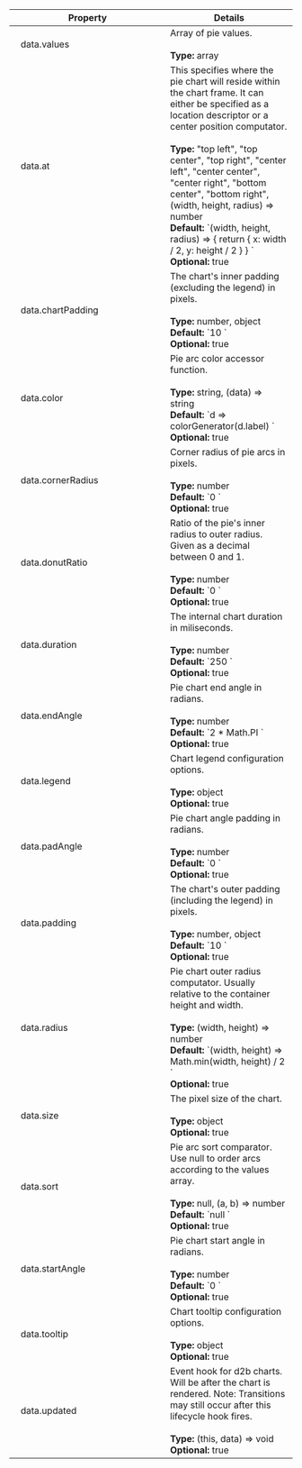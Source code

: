 

<script>
  function toggleNextRow(el) {
    const nextRow = el.nextElementSibling;
    nextRow.classList.toggle('hidden');
    el.classList.toggle('expanded');
  } 
</script>

<style>
  .parent td:first-child::before {
    position: absolute;
    left: 8px;
    content: '\f0da';
    font-family: FontAwesome;
  }

  .expanded td:first-child::before {
    content: '\f0d7';
    font-family: FontAwesome;
  }

  .child > td {
    padding: 0 !important;
    border: none !important;
  }

  .child table {
    margin: 0 !important;
    border: 0 !important;
  }

  tr td:first-child {
    min-width: 250px;
    max-width: 250px;
    width: 250px;
  }

  tr.hidden {
    display: none;
  }

  td {
    position: relative;
  }

  tbody tr td:first-child {
    padding-left: 20px;
  }
</style>

<table><thead><tr><th>Property</th><th>Details</th></tr></thead><tbody><tr class="parent" onclick="toggleNextRow(this)"><td>data.values</td><td>Array of pie values.<br><br><strong>Type:</strong> array<br></td></tr><tr class="child hidden">
        <td colspan="2"><table><tbody><tr><td>data.values[].color</td><td>Arc color, if set, this will override the pie's arc color accessor.<br><br><strong>Type:</strong> string<br><strong>Optional:</strong> true<br></td></tr><tr><td>data.values[].empty</td><td>Initial arc visibility state, this will be modified internally by the pie chart.<br><br><strong>Type:</strong> false, true<br><strong>Optional:</strong> true<br></td></tr><tr><td>data.values[].label</td><td>Pie arc label.<br><br><strong>Type:</strong> string<br></td></tr><tr><td>data.values[].legendIcon</td><td>Legend icon symbol type. This can either be a font awesome character code (e.g. '\uf111' for a circle), [d3 symbol](https://github.com/d3/d3-shape#symbols) or [d2b symbol](https://docs.d2bjs.org/shape/symbols.html). If set, this will override the legend's icon property.<br><br><strong>Type:</strong> string, SymbolType<br><strong>Optional:</strong> true<br></td></tr><tr><td>data.values[].tooltip</td><td>Arc tooltip content, if set, this will override the pie's arc tooltip accessor. Use null to disable the tooltip for this arc.<br><br><strong>Type:</strong> string, null<br><strong>Optional:</strong> true<br></td></tr><tr><td>data.values[].value</td><td>Pie arc value.<br><br><strong>Type:</strong> number<br></td></tr></tbody></table></td>
      </tr><tr null><td>data.at</td><td>This specifies where the pie chart will reside within the chart frame. It can either be specified as a location descriptor or a center position computator.<br><br><strong>Type:</strong> "top left", "top center", "top right", "center left", "center center", "center right", "bottom center", "bottom right", (width, height, radius) => number<br><strong>Default:</strong> `(width, height, radius) => { return { x: width / 2, y: height / 2 } } `<br><strong>Optional:</strong> true<br></td></tr><tr class="parent" onclick="toggleNextRow(this)"><td>data.chartPadding</td><td>The chart's inner padding (excluding the legend) in pixels.<br><br><strong>Type:</strong> number, object<br><strong>Default:</strong> `10 `<br><strong>Optional:</strong> true<br></td></tr><tr class="child hidden">
        <td colspan="2"><table><tbody><tr><td>data.chartPadding.bottom</td><td><strong>Type:</strong> number<br></td></tr><tr><td>data.chartPadding.left</td><td><strong>Type:</strong> number<br></td></tr><tr><td>data.chartPadding.right</td><td><strong>Type:</strong> number<br></td></tr><tr><td>data.chartPadding.top</td><td><strong>Type:</strong> number<br></td></tr></tbody></table></td>
      </tr><tr null><td>data.color</td><td>Pie arc color accessor function.<br><br><strong>Type:</strong> string, (data) => string<br><strong>Default:</strong> `d => colorGenerator(d.label) `<br><strong>Optional:</strong> true<br></td></tr><tr null><td>data.cornerRadius</td><td>Corner radius of pie arcs in pixels.<br><br><strong>Type:</strong> number<br><strong>Default:</strong> `0 `<br><strong>Optional:</strong> true<br></td></tr><tr null><td>data.donutRatio</td><td>Ratio of the pie's inner radius to outer radius. Given as a decimal between 0 and 1.<br><br><strong>Type:</strong> number<br><strong>Default:</strong> `0 `<br><strong>Optional:</strong> true<br></td></tr><tr null><td>data.duration</td><td>The internal chart duration in miliseconds.<br><br><strong>Type:</strong> number<br><strong>Default:</strong> `250 `<br><strong>Optional:</strong> true<br></td></tr><tr null><td>data.endAngle</td><td>Pie chart end angle in radians.<br><br><strong>Type:</strong> number<br><strong>Default:</strong> `2 * Math.PI `<br><strong>Optional:</strong> true<br></td></tr><tr class="parent" onclick="toggleNextRow(this)"><td>data.legend</td><td>Chart legend configuration options.<br><br><strong>Type:</strong> object<br><strong>Optional:</strong> true<br></td></tr><tr class="child hidden">
        <td colspan="2"><table><tbody><tr><td>data.legend.clickable</td><td>Whether the legend will hide / show arcs on click.<br><br><strong>Type:</strong> false, true<br><strong>Default:</strong> `true `<br><strong>Optional:</strong> true<br></td></tr><tr><td>data.legend.dblclickable</td><td>Whether the legend will hide / show arcs on dblclick.<br><br><strong>Type:</strong> false, true<br><strong>Default:</strong> `true `<br><strong>Optional:</strong> true<br></td></tr><tr><td>data.legend.enabled</td><td>Enable or disable the legend.<br><br><strong>Type:</strong> false, true<br><strong>Default:</strong> `true `<br><strong>Optional:</strong> true<br></td></tr><tr><td>data.legend.icon</td><td>Legend icon symbol type. This can either be a font awesome character code (e.g. '\uf111' for a circle), [d3 symbol](https://github.com/d3/d3-shape#symbols) or [d2b symbol](https://docs.d2bjs.org/shape/symbols.html). This can also be provided as an accessor to the pie value.<br><br><strong>Type:</strong> string, SymbolType, (data) => string, SymbolType<br><strong>Default:</strong> `d3.symbolCircle `<br><strong>Optional:</strong> true<br></td></tr><tr><td>data.legend.orient</td><td>Legend orientation, relative to the chart.<br><br><strong>Type:</strong> "top", "left", "right", "bottom"<br><strong>Default:</strong> `'bottom' `<br><strong>Optional:</strong> true<br></td></tr></tbody></table></td>
      </tr><tr null><td>data.padAngle</td><td>Pie chart angle padding in radians.<br><br><strong>Type:</strong> number<br><strong>Default:</strong> `0 `<br><strong>Optional:</strong> true<br></td></tr><tr class="parent" onclick="toggleNextRow(this)"><td>data.padding</td><td>The chart's outer padding (including the legend) in pixels.<br><br><strong>Type:</strong> number, object<br><strong>Default:</strong> `10 `<br><strong>Optional:</strong> true<br></td></tr><tr class="child hidden">
        <td colspan="2"><table><tbody><tr><td>data.padding.bottom</td><td><strong>Type:</strong> number<br></td></tr><tr><td>data.padding.left</td><td><strong>Type:</strong> number<br></td></tr><tr><td>data.padding.right</td><td><strong>Type:</strong> number<br></td></tr><tr><td>data.padding.top</td><td><strong>Type:</strong> number<br></td></tr></tbody></table></td>
      </tr><tr null><td>data.radius</td><td>Pie chart outer radius computator. Usually relative to the container height and width.<br><br><strong>Type:</strong> (width, height) => number<br><strong>Default:</strong> `(width, height) => Math.min(width, height) / 2 `<br><strong>Optional:</strong> true<br></td></tr><tr class="parent" onclick="toggleNextRow(this)"><td>data.size</td><td>The pixel size of the chart.<br><br><strong>Type:</strong> object<br><strong>Optional:</strong> true<br></td></tr><tr class="child hidden">
        <td colspan="2"><table><tbody><tr><td>data.size.height</td><td>The pixel height of the chart. If not given, the container height will be used.<br><br><strong>Type:</strong> number<br><strong>Optional:</strong> true<br></td></tr><tr><td>data.size.width</td><td>The pixel width of the chart. If not given, the container width will be used.<br><br><strong>Type:</strong> number<br><strong>Optional:</strong> true<br></td></tr></tbody></table></td>
      </tr><tr null><td>data.sort</td><td>Pie arc sort comparator. Use null to order arcs according to the values array.<br><br><strong>Type:</strong> null, (a, b) => number<br><strong>Default:</strong> `null `<br><strong>Optional:</strong> true<br></td></tr><tr null><td>data.startAngle</td><td>Pie chart start angle in radians.<br><br><strong>Type:</strong> number<br><strong>Default:</strong> `0 `<br><strong>Optional:</strong> true<br></td></tr><tr class="parent" onclick="toggleNextRow(this)"><td>data.tooltip</td><td>Chart tooltip configuration options.<br><br><strong>Type:</strong> object<br><strong>Optional:</strong> true<br></td></tr><tr class="child hidden">
        <td colspan="2"><table><tbody><tr><td>data.tooltip.at</td><td>This specifies where the tooltip will be positioned relative to the hovered item. By default, this will alternate between 'center left' and 'center right' depending on the position of the cursor relative to the viewport.<br><br><strong>Type:</strong> "top left", "top center", "top right", "center left", "center center", "center right", "bottom center", "bottom right"<br><strong>Optional:</strong> true<br></td></tr><tr><td>data.tooltip.followMouse</td><td>Tooltip will follow the mouse instead of being placed in a static position relative to the hovered element.<br><br><strong>Type:</strong> false, true<br><strong>Default:</strong> `true `<br><strong>Optional:</strong> true<br></td></tr><tr><td>data.tooltip.html</td><td>Html content to be displayed in the arc's tooltip. A null value will disable the arc's tooltip.<br><br><strong>Type:</strong> null, string, (data, value, percent) => string, null<br><strong>Default:</strong> `(d, percent) => `<b>${d.label}</b>: ${d.value} (${d3.format('.0%')(percent)})` `<br><strong>Optional:</strong> true<br></td></tr><tr><td>data.tooltip.my</td><td>Orientation of the tooltip. By default, this will alternate between 'left' and 'right' depending on the position of the cursor relative to the viewport.<br><br><strong>Type:</strong> "top", "left", "right", "bottom"<br><strong>Optional:</strong> true<br></td></tr></tbody></table></td>
      </tr><tr null><td>data.updated</td><td>Event hook for d2b charts. Will be after the chart is rendered. Note: Transitions may still occur after this lifecycle hook fires.<br><br><strong>Type:</strong> (this, data) => void<br><strong>Optional:</strong> true<br></td></tr></tbody></table>